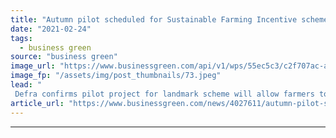 ```yaml
---
title: "Autumn pilot scheduled for Sustainable Farming Incentive scheme"
date: "2021-02-24"
tags: 
  - business green
source: "business green"
image_url: "https://www.businessgreen.com/api/v1/wps/55ec5c3/c2f707ac-ace0-4141-b9d1-ddbe694bdfda/4/farming-tractor-crops-185x114.jpeg"
image_fp: "/assets/img/post_thumbnails/73.jpeg"
lead: "
 Defra confirms pilot project for landmark scheme will allow farmers to choose from a range of standards based on specific features of the natural environment such as grassland, hedgerows, water bodies or woodland ..."
article_url: "https://www.businessgreen.com/news/4027611/autumn-pilot-scheduled-sustainable-farming-incentive-scheme"
---
```


---
